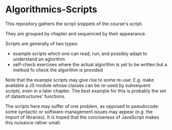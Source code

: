 # Algorithmics-Scripts

This repository gathers the script snippets
of the course's script.

They are grouped by chapter and sequenced by their appearance.

Scripts are generally of two types:

- example scripts which one can read, run, and possibly adapt to understand an aglorithm
- self-check exercises where the actual algorithm is yet to be written but a method fo check the algorithm is provided

Note that the example scripts may give rise to some re-use: 
E.g. make available a JS module whose classes can be re-used by subsequent scripts, even in a later chapter.
The best example for this is probably the set of datastructures' functions.

The scripts here may suffer of one problem, as opposed to pseudocode: some syntactic or software-management issues may appear (e.g. the import of libraries). It is hoped that the conciseness of JavaScript makes this nuisance rather small.